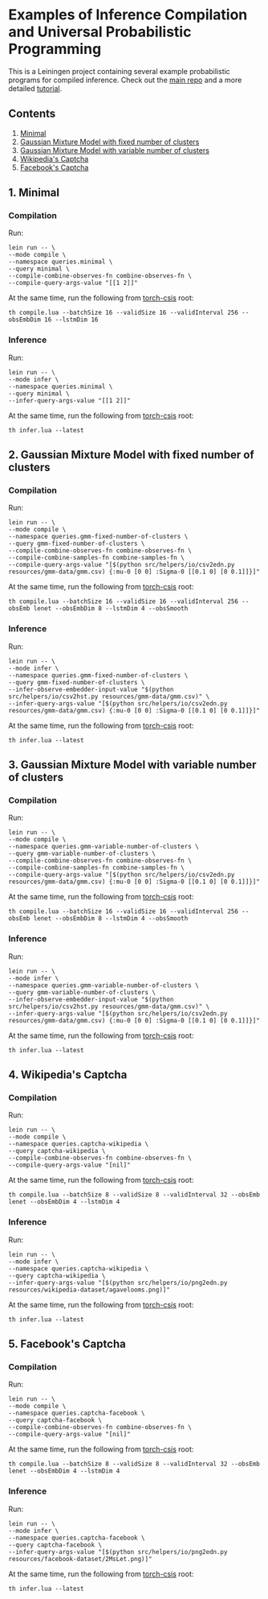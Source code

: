 # Examples of Inference Compilation and Universal Probabilistic Programming

This is a Leiningen project containing several example probabilistic programs for compiled inference. Check out the [main repo](https://github.com/tuananhle7/torch-csis) and a more detailed  [tutorial](https://github.com/tuananhle7/torch-csis/blob/master/TUTORIAL.md).

## Contents
1. [Minimal](#1-minimal)
2. [Gaussian Mixture Model with fixed number of clusters](#2-gaussian-mixture-model-with-fixed-number-of-clusters)
3. [Gaussian Mixture Model with variable number of clusters](#3-gaussian-mixture-model-with-variable-number-of-clusters)
4. [Wikipedia's Captcha](#4-wikipedias-captcha)
5. [Facebook's Captcha](#5-facebooks-captcha)

## 1. Minimal
### Compilation
Run:
```
lein run -- \
--mode compile \
--namespace queries.minimal \
--query minimal \
--compile-combine-observes-fn combine-observes-fn \
--compile-query-args-value "[[1 2]]"
```

At the same time, run the following from [torch-csis](https://github.com/tuananhle7/torch-csis) root:
```
th compile.lua --batchSize 16 --validSize 16 --validInterval 256 --obsEmbDim 16 --lstmDim 16
```

### Inference
Run:
```
lein run -- \
--mode infer \
--namespace queries.minimal \
--query minimal \
--infer-query-args-value "[[1 2]]"
```

At the same time, run the following from [torch-csis](https://github.com/tuananhle7/torch-csis) root:
```
th infer.lua --latest
```

## 2. Gaussian Mixture Model with fixed number of clusters
### Compilation
Run:
```
lein run -- \
--mode compile \
--namespace queries.gmm-fixed-number-of-clusters \
--query gmm-fixed-number-of-clusters \
--compile-combine-observes-fn combine-observes-fn \
--compile-combine-samples-fn combine-samples-fn \
--compile-query-args-value "[$(python src/helpers/io/csv2edn.py resources/gmm-data/gmm.csv) {:mu-0 [0 0] :Sigma-0 [[0.1 0] [0 0.1]]}]"
```

At the same time, run the following from [torch-csis](https://github.com/tuananhle7/torch-csis) root:
```
th compile.lua --batchSize 16 --validSize 16 --validInterval 256 --obsEmb lenet --obsEmbDim 8 --lstmDim 4 --obsSmooth
```

### Inference
Run:
```
lein run -- \
--mode infer \
--namespace queries.gmm-fixed-number-of-clusters \
--query gmm-fixed-number-of-clusters \
--infer-observe-embedder-input-value "$(python src/helpers/io/csv2hst.py resources/gmm-data/gmm.csv)" \
--infer-query-args-value "[$(python src/helpers/io/csv2edn.py resources/gmm-data/gmm.csv) {:mu-0 [0 0] :Sigma-0 [[0.1 0] [0 0.1]]}]"
```

At the same time, run the following from [torch-csis](https://github.com/tuananhle7/torch-csis) root:
```
th infer.lua --latest
```

## 3. Gaussian Mixture Model with variable number of clusters
### Compilation
Run:
```
lein run -- \
--mode compile \
--namespace queries.gmm-variable-number-of-clusters \
--query gmm-variable-number-of-clusters \
--compile-combine-observes-fn combine-observes-fn \
--compile-combine-samples-fn combine-samples-fn \
--compile-query-args-value "[$(python src/helpers/io/csv2edn.py resources/gmm-data/gmm.csv) {:mu-0 [0 0] :Sigma-0 [[0.1 0] [0 0.1]]}]"
```

At the same time, run the following from [torch-csis](https://github.com/tuananhle7/torch-csis) root:
```
th compile.lua --batchSize 16 --validSize 16 --validInterval 256 --obsEmb lenet --obsEmbDim 8 --lstmDim 4 --obsSmooth
```

### Inference
Run:
```
lein run -- \
--mode infer \
--namespace queries.gmm-variable-number-of-clusters \
--query gmm-variable-number-of-clusters \
--infer-observe-embedder-input-value "$(python src/helpers/io/csv2hst.py resources/gmm-data/gmm.csv)" \
--infer-query-args-value "[$(python src/helpers/io/csv2edn.py resources/gmm-data/gmm.csv) {:mu-0 [0 0] :Sigma-0 [[0.1 0] [0 0.1]]}]"
```

At the same time, run the following from [torch-csis](https://github.com/tuananhle7/torch-csis) root:
```
th infer.lua --latest
```

## 4. Wikipedia's Captcha
### Compilation
Run:
```
lein run -- \
--mode compile \
--namespace queries.captcha-wikipedia \
--query captcha-wikipedia \
--compile-combine-observes-fn combine-observes-fn \
--compile-query-args-value "[nil]"
```

At the same time, run the following from [torch-csis](https://github.com/tuananhle7/torch-csis) root:
```
th compile.lua --batchSize 8 --validSize 8 --validInterval 32 --obsEmb lenet --obsEmbDim 4 --lstmDim 4
```

### Inference
Run:
```
lein run -- \
--mode infer \
--namespace queries.captcha-wikipedia \
--query captcha-wikipedia \
--infer-query-args-value "[$(python src/helpers/io/png2edn.py resources/wikipedia-dataset/agavelooms.png)]"
```

At the same time, run the following from [torch-csis](https://github.com/tuananhle7/torch-csis) root:
```
th infer.lua --latest
```

## 5. Facebook's Captcha
### Compilation
Run:
```
lein run -- \
--mode compile \
--namespace queries.captcha-facebook \
--query captcha-facebook \
--compile-combine-observes-fn combine-observes-fn \
--compile-query-args-value "[nil]"
```

At the same time, run the following from [torch-csis](https://github.com/tuananhle7/torch-csis) root:
```
th compile.lua --batchSize 8 --validSize 8 --validInterval 32 --obsEmb lenet --obsEmbDim 4 --lstmDim 4
```

### Inference
Run:
```
lein run -- \
--mode infer \
--namespace queries.captcha-facebook \
--query captcha-facebook \
--infer-query-args-value "[$(python src/helpers/io/png2edn.py resources/facebook-dataset/2MsLet.png)]"
```

At the same time, run the following from [torch-csis](https://github.com/tuananhle7/torch-csis) root:
```
th infer.lua --latest
```
